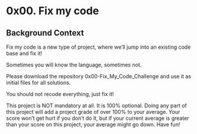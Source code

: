 # 0x00. Fix my code

## Background Context

Fix my code is a new type of project, where we’ll jump into an existing code base and fix it!  

Sometimes you will know the language, sometimes not.  

Please download the repository 0x00-Fix_My_Code_Challenge and use it as initial files for all solutions.  

You should not recode everything, just fix it!  

This project is NOT mandatory at all. It is 100% optional. Doing any part of this project will add a project grade of over 100% to your average. Your score won’t get hurt if you don’t do it, but if your current average is greater than your score on this project, your average might go down. Have fun!
